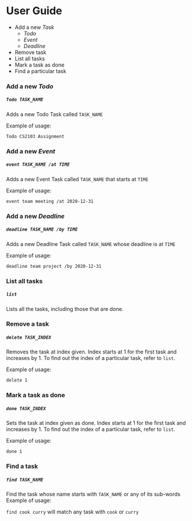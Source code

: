 # User Guide

* Add a new *Task*
  * *Todo*
  * *Event*
  * *Deadline*
* Remove task
* List all tasks
* Mark a task as done
* Find a particular task

### Add a new *Todo*

##### `Todo TASK_NAME` 

Adds a new Todo Task called `TASK_NAME`

Example of usage: 

`Todo CS2103 Assignment`

### Add a new *Event*

##### `event TASK_NAME /at TIME` 

Adds a new Event Task called `TASK_NAME` that starts at `TIME`

Example of usage: 

`event team meeting /at 2020-12-31`

### Add a new *Deadline*

##### `deadline TASK_NAME /by TIME` 

Adds a new Deadline Task called `TASK_NAME` whose deadline is at `TIME`

Example of usage: 

`deadline team project /by 2020-12-31`

### List all tasks
##### `list` 

Lists all the tasks, including those that are done.


### Remove a task
##### `delete TASK_INDEX` 

Removes the task at index given. Index starts at 1 for the first task and increases by 1.
To find out the index of a particular task, refer to `list`.

Example of usage: 

`delete 1`


### Mark a task as done
##### `done TASK_INDEX` 

Sets the task at index given as done. Index starts at 1 for the first task and increases by 1.
To find out the index of a particular task, refer to `list`.

Example of usage: 

`done 1`

### Find a task 
##### `find TASK_NAME` 
Find the task whose name starts with `TASK_NAME` or any of its sub-words
Example of usage: 

`find cook curry` will match any task with `cook` or `curry`



